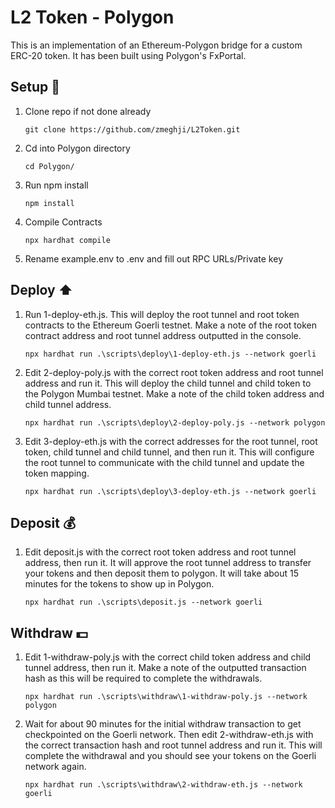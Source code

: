 # L2 Token - Polygon
This is an implementation of an Ethereum-Polygon bridge for a custom ERC-20 token. It has been built using Polygon's FxPortal.

## Setup 🔧

1. Clone repo if not done already
   ```
   git clone https://github.com/zmeghji/L2Token.git
   ```
2. Cd into Polygon directory
   ```
   cd Polygon/
   ```
3. Run npm install 
    ```
    npm install
    ```
4. Compile Contracts
    ```
    npx hardhat compile
    ```
5. Rename example.env to .env and fill out RPC URLs/Private key

## Deploy ⬆️

1. Run 1-deploy-eth.js. This will deploy the root tunnel and root token contracts to the Ethereum Goerli testnet. Make a note of the root token contract address and root tunnel address outputted in the console.
    ```
    npx hardhat run .\scripts\deploy\1-deploy-eth.js --network goerli
    ```
2. Edit 2-deploy-poly.js with the correct root token address and root tunnel address and run it. This will deploy the child tunnel and child token to the Polygon Mumbai testnet. Make a note of the child token address and child tunnel address.
    ```
    npx hardhat run .\scripts\deploy\2-deploy-poly.js --network polygon
    ```
3. Edit 3-deploy-eth.js with the correct addresses for the root tunnel, root token, child tunnel and child tunnel, and then run it. This will configure the root tunnel to communicate with the child tunnel and update the token mapping.
    ```
    npx hardhat run .\scripts\deploy\3-deploy-eth.js --network goerli
    ```

## Deposit 💰
1. Edit deposit.js with the correct root token address and root tunnel address, then run it. It will approve the root tunnel address to transfer your tokens and then deposit them to polygon. It will take about 15 minutes for the tokens to show up in Polygon.
    ```
    npx hardhat run .\scripts\deposit.js --network goerli
    ```

## Withdraw 💵
1. Edit 1-withdraw-poly.js with the correct child token address and child tunnel address, then run it. Make a note of the outputted transaction hash as this will be required to complete the withdrawals.
    ```
    npx hardhat run .\scripts\withdraw\1-withdraw-poly.js --network polygon
    ```
2. Wait for about 90 minutes for the initial withdraw transaction to get checkpointed on the Goerli network. Then edit 2-withdraw-eth.js with the correct transaction hash and root tunnel address and run it. This will complete the withdrawal and you should see your tokens on the Goerli network again.
    ```
    npx hardhat run .\scripts\withdraw\2-withdraw-eth.js --network goerli
    ```
